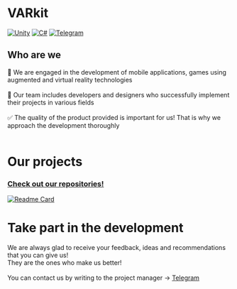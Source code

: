 # VARkit
[![Unity](https://img.shields.io/badge/unity-%23000000.svg?style=for-the-badge&logo=unity&logoColor=white)](https://github.com/VARkit)
[![C#](https://img.shields.io/badge/c%23-%23239120.svg?style=for-the-badge&logo=c-sharp&logoColor=white)](https://github.com/VARkit)
[![Telegram](https://img.shields.io/badge/Telegram-2CA5E0?style=for-the-badge&logo=telegram&logoColor=white)](https://t.me/michurin_offic)

## Who are we
🙋‍ We are engaged in the development of mobile applications, games using augmented and virtual reality technologies<br><br>
🧙 Our team includes developers and designers who successfully implement their projects in various fields<br><br>
:white_check_mark: The quality of the product provided is important for us! That is why we approach the development thoroughly<br><br>

<!--
# Our stats
[![](https://github-profile-summary-cards.vercel.app/api/cards/profile-details?username=VARkit&theme=tokyonight)](https://github.com/VARkit)
[![](https://github-profile-summary-cards.vercel.app/api/cards/stats?username=VARkit&theme=tokyonight)](https://github.com/VARkit)
-->

# Our projects
### [Check out our repositories!](https://github.com/orgs/VARkit/repositories)
[![Readme Card](https://github-readme-stats.vercel.app/api/pin/?username=VARkit&repo=SkiingSimulator)](https://github.com/VARkit/SkiingSimulator)

# Take part in the development
We are always glad to receive your feedback, ideas and recommendations that you can give us!<br>
They are the ones who make us better!<br><br>
You can contact us by writing to the project manager -> [Telegram](https://t.me/michurin_offic)
